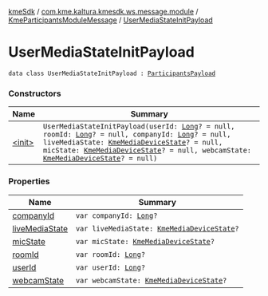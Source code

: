 [kmeSdk](../../../index.md) / [com.kme.kaltura.kmesdk.ws.message.module](../../index.md) / [KmeParticipantsModuleMessage](../index.md) / [UserMediaStateInitPayload](./index.md)

# UserMediaStateInitPayload

`data class UserMediaStateInitPayload : `[`ParticipantsPayload`](../-participants-payload/index.md)

### Constructors

| Name | Summary |
|---|---|
| [&lt;init&gt;](-init-.md) | `UserMediaStateInitPayload(userId: `[`Long`](https://kotlinlang.org/api/latest/jvm/stdlib/kotlin/-long/index.html)`? = null, roomId: `[`Long`](https://kotlinlang.org/api/latest/jvm/stdlib/kotlin/-long/index.html)`? = null, companyId: `[`Long`](https://kotlinlang.org/api/latest/jvm/stdlib/kotlin/-long/index.html)`? = null, liveMediaState: `[`KmeMediaDeviceState`](../../../com.kme.kaltura.kmesdk.ws.message.type/-kme-media-device-state/index.md)`? = null, micState: `[`KmeMediaDeviceState`](../../../com.kme.kaltura.kmesdk.ws.message.type/-kme-media-device-state/index.md)`? = null, webcamState: `[`KmeMediaDeviceState`](../../../com.kme.kaltura.kmesdk.ws.message.type/-kme-media-device-state/index.md)`? = null)` |

### Properties

| Name | Summary |
|---|---|
| [companyId](company-id.md) | `var companyId: `[`Long`](https://kotlinlang.org/api/latest/jvm/stdlib/kotlin/-long/index.html)`?` |
| [liveMediaState](live-media-state.md) | `var liveMediaState: `[`KmeMediaDeviceState`](../../../com.kme.kaltura.kmesdk.ws.message.type/-kme-media-device-state/index.md)`?` |
| [micState](mic-state.md) | `var micState: `[`KmeMediaDeviceState`](../../../com.kme.kaltura.kmesdk.ws.message.type/-kme-media-device-state/index.md)`?` |
| [roomId](room-id.md) | `var roomId: `[`Long`](https://kotlinlang.org/api/latest/jvm/stdlib/kotlin/-long/index.html)`?` |
| [userId](user-id.md) | `var userId: `[`Long`](https://kotlinlang.org/api/latest/jvm/stdlib/kotlin/-long/index.html)`?` |
| [webcamState](webcam-state.md) | `var webcamState: `[`KmeMediaDeviceState`](../../../com.kme.kaltura.kmesdk.ws.message.type/-kme-media-device-state/index.md)`?` |
